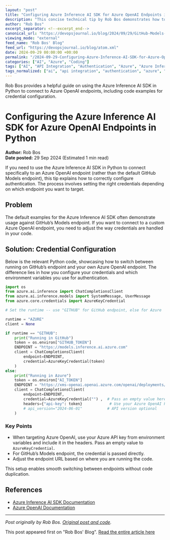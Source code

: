 ```yaml
---
layout: "post"
title: "Configuring Azure Inference AI SDK for Azure OpenAI Endpoints in Python"
description: "This concise technical tip by Rob Bos demonstrates how to configure the Azure Inference AI SDK in Python to use Azure OpenAI endpoints instead of the GitHub Models endpoint. The post addresses differences in authentication, highlights code configuration details, and provides a working code sample for connecting to both GitHub and Azure OpenAI endpoints using environment variables for credentials."
author: "Rob Bos"
excerpt_separator: <!--excerpt_end-->
canonical_url: "https://devopsjournal.io/blog/2024/09/29/GitHub-Models-API"
viewing_mode: "external"
feed_name: "Rob Bos' Blog"
feed_url: "https://devopsjournal.io/blog/atom.xml"
date: 2024-09-29 00:00:00 +00:00
permalink: "/2024-09-29-Configuring-Azure-Inference-AI-SDK-for-Azure-OpenAI-Endpoints-in-Python.html"
categories: ["AI", "Azure", "Coding"]
tags: ["AI", "API Integration", "Authentication", "Azure", "Azure Inference AI SDK", "Azure OpenAI", "AzureKeyCredential", "ChatCompletionsClient", "Cloud Development", "Coding", "Environment Variables", "GitHub Models", "GPT 4o", "Posts", "Python"]
tags_normalized: ["ai", "api integration", "authentication", "azure", "azure inference ai sdk", "azure openai", "azurekeycredential", "chatcompletionsclient", "cloud development", "coding", "environment variables", "github models", "gpt 4o", "posts", "python"]
---
```


Rob Bos provides a helpful guide on using the Azure Inference AI SDK in Python to connect to Azure OpenAI endpoints, including code examples for credential configuration.<!--excerpt_end-->

# Configuring the Azure Inference AI SDK for Azure OpenAI Endpoints in Python

**Author:** Rob Bos  
**Date posted:** 29 Sep 2024 (Estimated 1 min read)

If you need to use the Azure Inference AI SDK in Python to connect specifically to an Azure OpenAI endpoint (rather than the default GitHub Models endpoint), this tip explains how to correctly configure authentication. The process involves setting the right credentials depending on which endpoint you want to target.

## Problem

The default examples for the Azure Inference AI SDK often demonstrate usage against GitHub’s Models endpoint. If you want to connect to a custom Azure OpenAI endpoint, you need to adjust the way credentials are handled in your code.

## Solution: Credential Configuration

Below is the relevant Python code, showcasing how to switch between running on GitHub’s endpoint and your own Azure OpenAI endpoint. The difference lies in how you configure your credentials and which environment variables you use for authentication.

```python
import os
from azure.ai.inference import ChatCompletionsClient
from azure.ai.inference.models import SystemMessage, UserMessage
from azure.core.credentials import AzureKeyCredential

# Set the runtime -- use "GITHUB" for GitHub endpoint, else for Azure

runtime = "AZURE"
client = None

if runtime == "GITHUB":
    print("Running in GitHub")
    token = os.environ["GITHUB_TOKEN"]
    ENDPOINT = "https://models.inference.ai.azure.com"
    client = ChatCompletionsClient(
        endpoint=ENDPOINT,
        credential=AzureKeyCredential(token)
    )
else:
    print("Running in Azure")
    token = os.environ["AI_TOKEN"]
    ENDPOINT = "https://xms-openai.openai.azure.com/openai/deployments/gpt-4o"
    client = ChatCompletionsClient(
        endpoint=ENDPOINT,
        credential=AzureKeyCredential("") ,  # Pass an empty value here!
        headers={"api-key": token}            # Use your Azure OpenAI key
        # api_version="2024-06-01"           # API version optional
    )
```

### Key Points

- When targeting Azure OpenAI, use your Azure API key from environment variables and include it in the headers. Pass an empty value to `AzureKeyCredential`.
- For GitHub’s Models endpoint, the credential is passed directly.
- Adjust the endpoint URL based on where you are running the code.

This setup enables smooth switching between endpoints without code duplication.

## References

- [Azure Inference AI SDK Documentation](https://learn.microsoft.com/en-us/azure/?product=azure-inference)
- [Azure OpenAI Documentation](https://learn.microsoft.com/en-us/azure/ai-services/openai/)

---

*Post originally by Rob Bos. [Original post and code](https://devopsjournal.io/blog/2024/09/29/GitHub-Models-API).*

This post appeared first on "Rob Bos' Blog". [Read the entire article here](https://devopsjournal.io/blog/2024/09/29/GitHub-Models-API)
